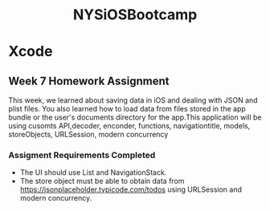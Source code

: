 <h1 align="center">NYSiOSBootcamp</h1>

# Xcode

## Week 7 Homework Assignment

This week, we learned about saving data in iOS and dealing with JSON and plist files. You also learned how to load data from files stored in the app bundle or the user's documents directory for the app.This application will be using cusomts API,decoder, enconder, functions, navigationtitle, models, storeObjects, URLSession, modern concurrency

### Assigment Requirements Completed

* The UI should use List and NavigationStack.
* The store object must be able to obtain data from https://jsonplaceholder.typicode.com/todos using URLSession and modern concurrency. 

